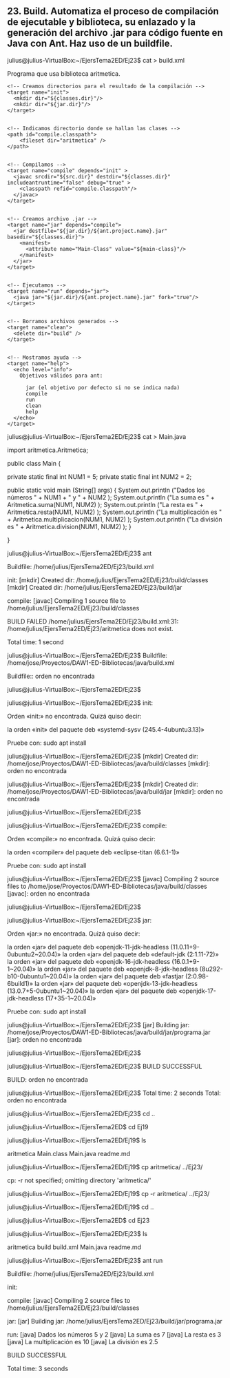 ## 23. Build. Automatiza el proceso de compilación de ejecutable y biblioteca, su enlazado y la generación del archivo .jar para código fuente en Java con Ant. Haz uso de un buildfile.


julius@julius-VirtualBox:~/EjersTema2ED/Ej23$ cat > build.xml


<?xml version="1.0" encoding="UTF-8"?>
<project name="programa" default="jar" basedir=".">
  <description>Programa que usa biblioteca aritmetica.</description>
    <!-- Ejemplo de archivo de construcción (buildfile)
         Para crear este archivo se ha consultado:
         https://ant.apache.org/manual/tutorial-HelloWorldWithAnt.html
         (cc0) jamj2000
    -->
    <property name="src.dir"     value="."/>
    <property name="build.dir"   value="build"/>
    <property name="classes.dir" value="${build.dir}/classes"/>
    <property name="jar.dir"     value="${build.dir}/jar"/>
    <property name="main-class"  value="Main"/>


    <!-- Creamos directorios para el resultado de la compilación --> 
    <target name="init">
      <mkdir dir="${classes.dir}"/>
      <mkdir dir="${jar.dir}"/>
    </target>


    <!-- Indicamos directorio donde se hallan las clases --> 
    <path id="compile.classpath">
        <fileset dir="aritmetica" />
    </path>


    <!-- Compilamos --> 
    <target name="compile" depends="init" >
      <javac srcdir="${src.dir}" destdir="${classes.dir}" includeantruntime="false" debug="true" >
        <classpath refid="compile.classpath"/>
      </javac>
    </target>


    <!-- Creamos archivo .jar --> 
    <target name="jar" depends="compile">
      <jar destfile="${jar.dir}/${ant.project.name}.jar" basedir="${classes.dir}">
        <manifest>
          <attribute name="Main-Class" value="${main-class}"/>
        </manifest>
      </jar>
    </target>


    <!-- Ejecutamos --> 
    <target name="run" depends="jar">
      <java jar="${jar.dir}/${ant.project.name}.jar" fork="true"/>
    </target>


    <!-- Borramos archivos generados --> 
    <target name="clean">
      <delete dir="build" />
    </target>


    <!-- Mostramos ayuda --> 
    <target name="help">      
      <echo level="info">
        Objetivos válidos para ant:

          jar (el objetivo por defecto si no se indica nada)
          compile
          run
          clean
          help
      </echo>
    </target>

</project>


julius@julius-VirtualBox:~/EjersTema2ED/Ej23$ cat > Main.java


import aritmetica.Aritmetica;

public class Main {

  private static final int NUM1 = 5;
  private static final int NUM2 = 2;


  public static void main (String[] args) {
    System.out.println ("Dados los números " + NUM1 + " y " + NUM2 );
    System.out.println ("La suma es " + Aritmetica.suma(NUM1, NUM2) );
    System.out.println ("La resta es " + Aritmetica.resta(NUM1, NUM2) );
    System.out.println ("La multiplicación es " + Aritmetica.multiplicacion(NUM1, NUM2) );
    System.out.println ("La división es " + Aritmetica.division(NUM1, NUM2) );
  }


}


julius@julius-VirtualBox:~/EjersTema2ED/Ej23$ ant


Buildfile: /home/julius/EjersTema2ED/Ej23/build.xml

init:
    [mkdir] Created dir: /home/julius/EjersTema2ED/Ej23/build/classes
    [mkdir] Created dir: /home/julius/EjersTema2ED/Ej23/build/jar

compile:
    [javac] Compiling 1 source file to /home/julius/EjersTema2ED/Ej23/build/classes

BUILD FAILED
/home/julius/EjersTema2ED/Ej23/build.xml:31: /home/julius/EjersTema2ED/Ej23/aritmetica does not exist.

Total time: 1 second



julius@julius-VirtualBox:~/EjersTema2ED/Ej23$ Buildfile: /home/jose/Proyectos/DAW1-ED-Bibliotecas/java/build.xml


Buildfile:: orden no encontrada


julius@julius-VirtualBox:~/EjersTema2ED/Ej23$ 


julius@julius-VirtualBox:~/EjersTema2ED/Ej23$ init:


Orden «init:» no encontrada. Quizá quiso decir:

  la orden «init» del paquete deb «systemd-sysv (245.4-4ubuntu3.13)»

Pruebe con: sudo apt install <nombre del paquete deb>



julius@julius-VirtualBox:~/EjersTema2ED/Ej23$     [mkdir] Created dir: /home/jose/Proyectos/DAW1-ED-Bibliotecas/java/build/classes
[mkdir]: orden no encontrada


julius@julius-VirtualBox:~/EjersTema2ED/Ej23$     [mkdir] Created dir: /home/jose/Proyectos/DAW1-ED-Bibliotecas/java/build/jar
[mkdir]: orden no encontrada


julius@julius-VirtualBox:~/EjersTema2ED/Ej23$ 


julius@julius-VirtualBox:~/EjersTema2ED/Ej23$ compile:

Orden «compile:» no encontrada. Quizá quiso decir:

  la orden «compiler» del paquete deb «eclipse-titan (6.6.1-1)»

Pruebe con: sudo apt install <nombre del paquete deb>



julius@julius-VirtualBox:~/EjersTema2ED/Ej23$     [javac] Compiling 2 source files to /home/jose/Proyectos/DAW1-ED-Bibliotecas/java/build/classes
[javac]: orden no encontrada


julius@julius-VirtualBox:~/EjersTema2ED/Ej23$ 


julius@julius-VirtualBox:~/EjersTema2ED/Ej23$ jar:

Orden «jar:» no encontrada. Quizá quiso decir:

  la orden «jar» del paquete deb «openjdk-11-jdk-headless (11.0.11+9-0ubuntu2~20.04)»
  la orden «jar» del paquete deb «default-jdk (2:1.11-72)»
  la orden «jar» del paquete deb «openjdk-16-jdk-headless (16.0.1+9-1~20.04)»
  la orden «jar» del paquete deb «openjdk-8-jdk-headless (8u292-b10-0ubuntu1~20.04)»
  la orden «jar» del paquete deb «fastjar (2:0.98-6build1)»
  la orden «jar» del paquete deb «openjdk-13-jdk-headless (13.0.7+5-0ubuntu1~20.04)»
  la orden «jar» del paquete deb «openjdk-17-jdk-headless (17+35-1~20.04)»

Pruebe con: sudo apt install <nombre del paquete deb>


julius@julius-VirtualBox:~/EjersTema2ED/Ej23$       [jar] Building jar: /home/jose/Proyectos/DAW1-ED-Bibliotecas/java/build/jar/programa.jar
[jar]: orden no encontrada


julius@julius-VirtualBox:~/EjersTema2ED/Ej23$ 


julius@julius-VirtualBox:~/EjersTema2ED/Ej23$ BUILD SUCCESSFUL


BUILD: orden no encontrada


julius@julius-VirtualBox:~/EjersTema2ED/Ej23$ Total time: 2 seconds
Total: orden no encontrada


julius@julius-VirtualBox:~/EjersTema2ED/Ej23$ cd ..


julius@julius-VirtualBox:~/EjersTema2ED$ cd Ej19


julius@julius-VirtualBox:~/EjersTema2ED/Ej19$ ls


aritmetica  Main.class  Main.java  readme.md


julius@julius-VirtualBox:~/EjersTema2ED/Ej19$ cp aritmetica/ ../Ej23/


cp: -r not specified; omitting directory 'aritmetica/'


julius@julius-VirtualBox:~/EjersTema2ED/Ej19$ cp -r aritmetica/ ../Ej23/


julius@julius-VirtualBox:~/EjersTema2ED/Ej19$ cd ..


julius@julius-VirtualBox:~/EjersTema2ED$ cd Ej23


julius@julius-VirtualBox:~/EjersTema2ED/Ej23$ ls


aritmetica  build  build.xml  Main.java  readme.md


julius@julius-VirtualBox:~/EjersTema2ED/Ej23$ ant run


Buildfile: /home/julius/EjersTema2ED/Ej23/build.xml

init:

compile:
    [javac] Compiling 2 source files to /home/julius/EjersTema2ED/Ej23/build/classes

jar:
      [jar] Building jar: /home/julius/EjersTema2ED/Ej23/build/jar/programa.jar

run:
     [java] Dados los números 5 y 2
     [java] La suma es 7
     [java] La resta es 3
     [java] La multiplicación es 10
     [java] La división es 2.5


BUILD SUCCESSFUL


Total time: 3 seconds
